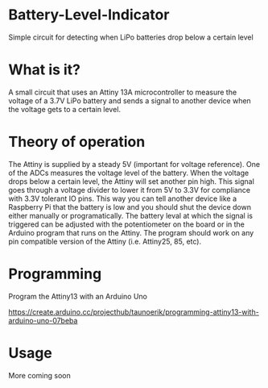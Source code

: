 # Battery-Level-Indicator
Simple circuit for detecting when LiPo batteries drop below a certain level

# What is it?
A small circuit that uses an Attiny 13A microcontroller to measure the voltage of a 3.7V LiPo battery and sends a signal to another device when the voltage gets to a certain level.

# Theory of operation
The Attiny is supplied by a steady 5V (important for voltage reference). One of the ADCs measures the voltage level of the battery. When the voltage drops below a certain level, the Attiny will set another pin high. This signal goes through a voltage divider to lower it from 5V to 3.3V for compliance with 3.3V tolerant IO pins. This way you can tell another device like a Raspberry Pi that the battery is low and you should shut the device down either manually or programatically. The battery leval at which the signal is triggered can be adjusted with the potentiometer on the board or in the Arduino program that runs on the Attiny. The program should work on any pin compatible version of the Attiny (i.e. Attiny25, 85, etc).

# Programming
Program the Attiny13 with an Arduino Uno

https://create.arduino.cc/projecthub/taunoerik/programming-attiny13-with-arduino-uno-07beba

# Usage
More coming soon
